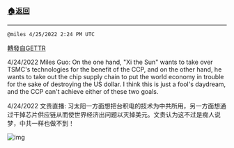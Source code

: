 ###  [:house:返回](README.md)
---


`@miles 4/25/2022 2:24 PM UTC`

[轉發自GETTR](https://gettr.com/post/p170k1p67d7)

4/24/2022 Miles Guo: On the one hand, "Xi the Sun" wants to take over TSMC's technologies for the benefit of the CCP, and on the other hand, he wants to take out the chip supply chain to put the world economy in trouble for the sake of destroying the US dollar. I think this is just a fool's daydream, and the CCP can't achieve either of these two goals.

4/24/2022 文贵直播: 习太阳一方面想把台积电的技术为中共所用，另一方面想通过干掉芯片供应链从而使世界经济出问题以灭掉美元。文贵认为这不过是痴人说梦，中共一样也做不到！


![img](https://media.gettr.com/group47/getter/2022/04/25/14/003e729f-ce5b-fa0f-d573-dd64ade549f0/out.jpg)
